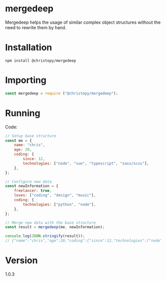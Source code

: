 # mergedeep
Mergedeep helps the usage of similar complex object structures without the need to rewrite them by hand.

# Installation

```shell
npm install @christopy/mergedeep
```

# Importing

```javascript
const mergedeep = require ("@christopy/mergedeep");
```

# Running

Code:
```javascript
// Setup base structure
const me = {
	name: "chris",
	age: 20,
	coding: {
		since: 12,
		technologies: ["node", "vue", "typescript", "sass/scss"],
	},
};

// Configure new data
const newInformation = {
	freelancer: true,
	loves: ["coding", "design", "music"],
	coding: {
		technologies: ["python", "node"],
	},
};

// Merge new data with the base structure
const result = mergedeep(me, newInformation);

console.log(JSON.stringify(result));
// {"name":"chris","age":20,"coding":{"since":12,"technologies":["node","vue","typescript","sass/scss","python","node"]},"freelancer":true,"loves":["coding","design","music"]}
```

# Version
1.0.3